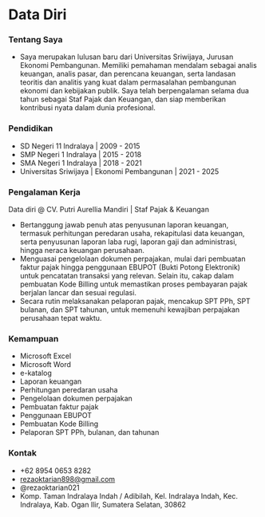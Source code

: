# Data Diri

### Tentang Saya
- Saya merupakan lulusan baru dari Universitas Sriwijaya, Jurusan Ekonomi Pembangunan. Memiliki pemahaman mendalam sebagai analis keuangan, analis pasar, dan perencana keuangan, serta landasan teoritis dan analitis yang kuat dalam permasalahan pembangunan ekonomi dan kebijakan publik. Saya telah berpengalaman selama dua tahun sebagai Staf Pajak dan Keuangan, dan siap memberikan kontribusi nyata dalam dunia profesional.

### Pendidikan
- SD Negeri 11 Indralaya | 2009 - 2015
- SMP Negeri 1 Indralaya | 2015 - 2018
- SMA Negeri 1 Indralaya | 2018 - 2021
- Universitas Sriwijaya | Ekonomi Pembangunan | 2021 - 2025

### Pengalaman Kerja
Data diri @ CV. Putri Aurellia Mandiri | Staf Pajak & Keuangan
- Bertanggung jawab penuh atas penyusunan laporan keuangan, termasuk perhitungan peredaran usaha, rekapitulasi data keuangan, serta penyusunan laporan laba rugi, laporan gaji dan administrasi, hingga neraca keuangan perusahaan.
- Menguasai pengelolaan dokumen perpajakan, mulai dari pembuatan faktur pajak hingga penggunaan EBUPOT (Bukti Potong Elektronik) untuk pencatatan transaksi yang relevan. Selain itu, cakap dalam pembuatan Kode Billing untuk memastikan proses pembayaran pajak berjalan lancar dan sesuai regulasi.
- Secara rutin melaksanakan pelaporan pajak, mencakup SPT PPh, SPT bulanan, dan SPT tahunan, untuk memenuhi kewajiban perpajakan perusahaan tepat waktu. 

### Kemampuan
- Microsoft Excel
- Microsoft Word
- e-katalog
- Laporan keuangan
- Perhitungan peredaran usaha
- Pengelolaan dokumen perpajakan
- Pembuatan faktur pajak
- Penggunaan EBUPOT
- Pembuatan Kode Billing
- Pelaporan SPT PPh, bulanan, dan tahunan 

### Kontak
- +62 8954 0653 8282
- rezaoktarian898@gmail.com
- @rezaoktarian021
- Komp. Taman Indralaya Indah / Adibilah, Kel. Indralaya Indah, Kec. Indralaya, Kab. Ogan Ilir, Sumatera Selatan, 30862
